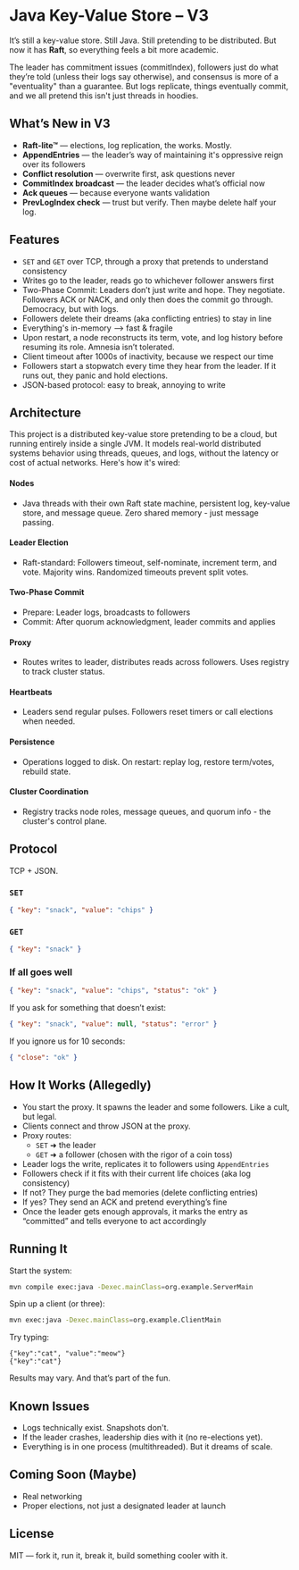 


# Java Key-Value Store – V3

It’s still a key-value store. Still Java. Still pretending to be distributed. But now it has **Raft**, so everything feels a bit more academic.

The leader has commitment issues (commitIndex), followers just do what they’re told (unless their logs say otherwise), and consensus is more of a "eventuality" than a guarantee. But logs replicate, things eventually commit, and we all pretend this isn't just threads in hoodies.

## What’s New in V3

- **Raft-lite™** — elections, log replication, the works. Mostly.
- **AppendEntries** — the leader’s way of maintaining it's oppressive reign over its followers
- **Conflict resolution** — overwrite first, ask questions never
- **CommitIndex broadcast** — the leader decides what’s official now
- **Ack queues** — because everyone wants validation
- **PrevLogIndex check** — trust but verify. Then maybe delete half your log.

## Features
 
- `SET` and `GET` over TCP, through a proxy that pretends to understand consistency
- Writes go to the leader, reads go to whichever follower answers first
- Two-Phase Commit: Leaders don’t just write and hope. They negotiate. Followers ACK or NACK, and only then does the commit go through. Democracy, but with logs.
- Followers delete their dreams (aka conflicting entries) to stay in line
- Everything's in-memory —> fast & fragile
- Upon restart, a node reconstructs its term, vote, and log history before resuming its role. Amnesia isn’t tolerated.
- Client timeout after 1000s of inactivity, because we respect our time
- Followers start a stopwatch every time they hear from the leader. If it runs out, they panic and hold elections.
- JSON-based protocol: easy to break, annoying to write

## Architecture
This project is a distributed key-value store pretending to be a cloud, but running entirely inside a single JVM. It models real-world distributed systems behavior using threads, queues, and logs, without the latency or cost of actual networks. Here's how it's wired:
#### Nodes 
- Java threads with their own Raft state machine, persistent log, key-value store, and message queue. Zero shared memory - just message passing.
#### Leader Election 
- Raft-standard: Followers timeout, self-nominate, increment term, and vote. Majority wins. Randomized timeouts prevent split votes.
#### Two-Phase Commit
- Prepare: Leader logs, broadcasts to followers
- Commit: After quorum acknowledgment, leader commits and applies
#### Proxy
- Routes writes to leader, distributes reads across followers. Uses registry to track cluster status.
#### Heartbeats
- Leaders send regular pulses. Followers reset timers or call elections when needed.
#### Persistence
- Operations logged to disk. On restart: replay log, restore term/votes, rebuild state.
#### Cluster Coordination
- Registry tracks node roles, message queues, and quorum info - the cluster's control plane.

## Protocol

TCP + JSON.

### `SET`
```json
{ "key": "snack", "value": "chips" }
```

### `GET`
```json
{ "key": "snack" }
```

### If all goes well
```json
{ "key": "snack", "value": "chips", "status": "ok" }
```

If you ask for something that doesn’t exist:
```json
{ "key": "snack", "value": null, "status": "error" }
```

If you ignore us for 10 seconds:
```json
{ "close": "ok" }
```

## How It Works (Allegedly)

- You start the proxy. It spawns the leader and some followers. Like a cult, but legal.
- Clients connect and throw JSON at the proxy.
- Proxy routes:
  - `SET` ➜ the leader
  - `GET` ➜ a follower (chosen with the rigor of a coin toss)
- Leader logs the write, replicates it to followers using `AppendEntries`
- Followers check if it fits with their current life choices (aka log consistency)
- If not? They purge the bad memories (delete conflicting entries)
- If yes? They send an ACK and pretend everything’s fine
- Once the leader gets enough approvals, it marks the entry as “committed” and tells everyone to act accordingly

## Running It

Start the system:

```bash
mvn compile exec:java -Dexec.mainClass=org.example.ServerMain
```

Spin up a client (or three):

```bash
mvn exec:java -Dexec.mainClass=org.example.ClientMain
```

Try typing:
```
{"key":"cat", "value":"meow"}
{"key":"cat"}
```

Results may vary. And that’s part of the fun.

## Known Issues

- Logs technically exist. Snapshots don't.
- If the leader crashes, leadership dies with it (no re-elections yet).
- Everything is in one process (multithreaded). But it dreams of scale.

## Coming Soon (Maybe)

- Real networking
- Proper elections, not just a designated leader at launch

## License

MIT — fork it, run it, break it, build something cooler with it.
